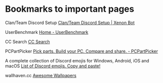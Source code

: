 # Bookmarks to important pages

Clan/Team Discord Setup
[Clan/Team Discord Setup | Xenon Bot](https://xenon.bot/templates/bUVHUSU8RwqM)

UserBenchmark
[Home - UserBenchmark](https://www.userbenchmark.com/)

CC Search
[CC Search](https://search.creativecommons.org/)

PCPartPicker
[Pick parts. Build your PC. Compare and share. - PCPartPicker](https://pcpartpicker.com)

A complete collection of Discord emojis for Windows, Android, iOS and macOS
[List of Discord emojis. Copy and paste!](https://emojis.wiki/discord/)

wallhaven.cc
[Awesome Wallpapers](https://wallhaven.cc)
